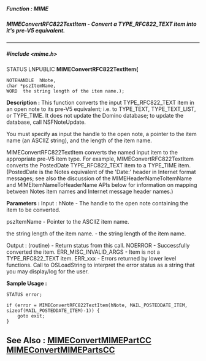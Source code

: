 ##### Function : MIME
##### MIMEConvertRFC822TextItem - Convert a TYPE_RFC822_TEXT item into it's pre-V5 equivalent.
---
##### #include <mime.h>
STATUS LNPUBLIC **MIMEConvertRFC822TextItem(**

	NOTEHANDLE  hNote,
	char *pszItemName,
	WORD  the string length of the item name.);
**Description :**
This function converts the input TYPE_RFC822_TEXT item in an open note to its 
pre-V5 equivalent; i.e. to TYPE_TEXT, TYPE_TEXT_LIST, or TYPE_TIME.    It does 
not update the Domino database; to update the database, call NSFNoteUpdate.

You must specify as input the handle to the open note, a pointer to the item 
name (an ASCIIZ string), and the length of the item name.

MIMEConvertRFC822TextItem converts the named input item to the appropriate 
pre-V5 item type.  For example, MIMEConvertRFC822TextItem converts the 
PostedDate TYPE_RFC822_TEXT item to a TYPE_TIME item.  (PostedDate is the Notes 
equivalent of the 'Date:' header in Internet format messages; see also the 
discussion of the MIMEHeaderNameToItemName and MIMEItemNameToHeaderName APIs 
below for information on mapping between Notes item names and Internet message 
header names.)

**Parameters :**
Input :
hNote  -  The handle to the open note containing the item to be converted.

pszItemName  -  Pointer to the ASCIIZ item name.

the string length of the item name.  -  the string length of the item name.

Output :
(routine)  -  Return status from this call.
	NOERROR - Successfully converted the item.
	ERR_MISC_INVALID_ARGS - Item is not a TYPE_RFC822_TEXT item.
	ERR_xxx - Errors returned by lower level functions.  Call to OSLoadString to interpret the error status as a string that you may display/log for the user.



**Sample Usage :**
```
STATUS error;

if (error = MIMEConvertRFC822TextItem(hNote, MAIL_POSTEDDATE_ITEM, 
sizeof(MAIL_POSTEDDATE_ITEM)-1)) {
	goto exit;
}

```
**See Also :**
[MIMEConvertMIMEPartCC](D:/md_files/MIMEConvertMIMEPartCC.md)
[MIMEConvertMIMEPartsCC](D:/md_files/MIMEConvertMIMEPartsCC.md)
---
